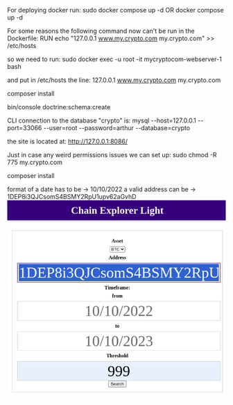For deploying docker run:
sudo docker compose up -d
OR
docker compose up -d

For some reasons the following command now can't be run in the Dockerfile:
RUN echo "127.0.0.1 www.my.crypto.com my.crypto.com" >> /etc/hosts

so we need to run:
sudo docker exec -u root -it mycryptocom-webserver-1 bash

and put in /etc/hosts the line:
127.0.0.1 www.my.crypto.com my.crypto.com

composer install

bin/console doctrine:schema:create

CLI connection to the database "crypto" is:
mysql --host=127.0.0.1 --port=33066 --user=root --password=arthur --database=crypto

the site is located at:
http://127.0.0.1:8086/

Just in case any weird permissions issues we can set up:
sudo chmod -R 775 my.crypto.com

composer install

format of a date has to be    ->  10/10/2022
a valid address can be -> 1DEP8i3QJCsomS4BSMY2RpU1upv62aGvhD
![img_1.png](img_1.png)

